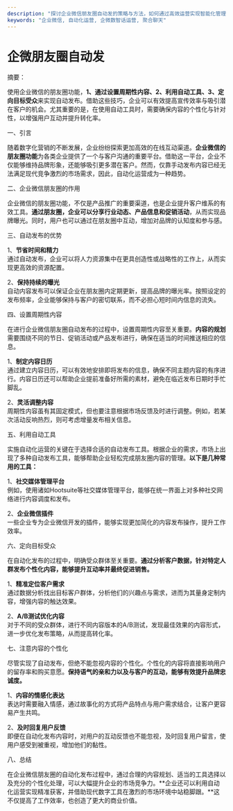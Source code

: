 ```yaml
---
description: "探讨企业微信朋友圈自动发的策略与方法，如何通过高效运营实现智能化管理和获客。"
keywords: "企业微信, 自动化运营, 企微数智话运营, 聚合聊天"
---
```

# 企微朋友圈自动发

摘要：

使用企业微信的朋友圈功能，**1、通过设置周期性内容、2、利用自动工具、3、定向目标受众**来实现自动发布。借助这些技巧，企业可以有效提高宣传效率与吸引潜在客户的机会。尤其重要的是，在使用自动工具时，需要确保内容的个性化与针对性，以增强用户互动并提升转化率。

一、引言  

随着数字化营销的不断发展，企业纷纷探索更加高效的在线互动渠道。**企业微信的朋友圈功能**为各类企业提供了一个与客户沟通的重要平台。借助这一平台，企业不仅能够维持品牌形象，还能够吸引更多潜在客户。然而，仅靠手动发布内容已经无法满足现代竞争激烈的市场需求，因此，自动化运营成为一种趋势。

二、企业微信朋友圈的作用  

企业微信的朋友圈功能，不仅是产品推广的重要渠道，也是企业提升客户维系的有效工具。**通过朋友圈，企业可以分享行业动态、产品信息和促销活动**，从而实现品牌曝光。同时，用户也可以通过在朋友圈中互动，增加对品牌的认知度和参与感。

三、自动发布的优势  

1、**节省时间和精力**  
通过自动发布，企业可以将人力资源集中在更具创造性或战略性的工作上，从而实现更高效的资源配置。  

2、**保持持续的曝光**  
自动内容发布可以保证企业在朋友圈内定期更新，提高品牌的曝光率。按照设定的发布频率，企业能够保持与客户的密切联系，而不必担心短时间内信息的流失。  

四、设置周期性内容  

在进行企业微信朋友圈自动发布的过程中，设置周期性内容至关重要。**内容的规划**需要围绕不同的节日、促销活动或产品发布进行，确保在适当的时间推送相应的信息。  

1、**制定内容日历**  
通过建立内容日历，可以有效地安排即将发布的信息，确保不同主题内容的有序进行。内容日历还可以帮助企业提前准备好所需的素材，避免在临近发布日期时手忙脚乱。  

2、**灵活调整内容**  
周期性内容虽有其固定模式，但也要注意根据市场反馈及时进行调整。例如，若某次活动反响热烈，则可考虑增量发布相关信息。  

五、利用自动工具  

实施自动化运营的关键在于选择合适的自动发布工具。根据企业的需求，市场上出现了多种自动发布工具，能够帮助企业轻松完成朋友圈内容的管理。**以下是几种常用的工具：**  

1、**社交媒体管理平台**  
例如，使用诸如Hootsuite等社交媒体管理平台，能够在统一界面上对多种社交网络进行内容调度和发布。  

2、**企业微信插件**  
一些企业专为企业微信开发的插件，能够实现更加简化的内容发布操作，提升工作效率。  

六、定向目标受众  

在自动化发布的过程中，明确受众群体至关重要。**通过分析客户数据，针对特定人群发布个性化内容，能够提升互动率并最终促进销售。**  

1、**精准定位客户需求**  
通过数据分析找出目标客户群体，分析他们的兴趣点与需求，进而为其量身定制内容，增强内容的触达效果。  

2、**A/B测试优化内容**  
对于不同的受众群体，进行不同内容版本的A/B测试，发现最佳效果的内容形式，进一步优化发布策略，从而提高转化率。  

七、注意内容的个性化  

尽管实现了自动发布，但绝不能忽视内容的个性化。个性化的内容将直接影响用户的留存率和购买意愿。**保持语气的亲和力以及与客户的互动，能够有效提升品牌忠诚度。**  

1、**内容的情感化表达**  
表达时需要融入情感，通过故事化的方式将产品特点与用户需求结合，让客户更容易产生共鸣。  

2、**及时回复用户反馈**  
即便在自动化发布内容时，对用户的互动反馈也不能忽视，及时回复用户留言，使用户感受到被重视，增加他们的黏性。  

八、总结  

在企业微信朋友圈的自动化发布过程中，通过合理的内容规划、适当的工具选择以及充分的个性化处理，可以大幅提升企业的市场竞争力。**企业还可以利用自动化运营实现精准获客，并借助现代数字工具在激烈的市场环境中站稳脚跟。**这不仅提高了工作效率，也创造了更大的商业价值。
